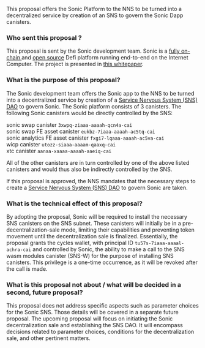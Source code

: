 This proposal offers the Sonic Platform to the NNS to be turned into a decentralized service by creation of an SNS to govern the Sonic Dapp canisters.  

### Who sent this proposal ?  

This proposal is sent by the Sonic development team. Sonic is a [fully on-chain ](https://app.sonic.ooo) and [open source](https://github.com/sonicdex) Defi platform running end-to-end on the Internet Computer. The project is presented in [this whitepaper](https://sonicdex.gitbook.io/sonic-whitepaper/).

### What is the purpose of this proposal?  

The Sonic development team offers the Sonic app to the NNS to be turned into a decentralized service by creation of a [Service Nervous System (SNS) DAO](https://internetcomputer.org/sns) to govern Sonic. The Sonic platform consists of 3 canisters. The following Sonic canisters would be directly controlled by the SNS: 

sonic swap canister `3xwpq-ziaaa-aaaah-qcn4a-cai`   
sonic swap FE asset canister `eukbz-7iaaa-aaaah-ac5tq-cai`  
sonic analytics FE asset canister `fxgi7-lqaaa-aaaah-ac5va-cai`  
wicp canister `utozz-siaaa-aaaam-qaaxq-cai`  
xtc canister `aanaa-xaaaa-aaaah-aaeiq-cai`  


All of the other canisters are in turn controlled by one of the above listed canisters and would thus also be indirectly controlled by the SNS.  

If this proposal is approved, the NNS mandates that the necessary steps to create a [Service Nervous System (SNS) DAO](https://internetcomputer.org/sns) to govern Sonic are taken.   

### What is the technical effect of this proposal?  

By adopting the proposal, Sonic will be required to install the necessary SNS canisters on the SNS subnet. These canisters will initially be in a pre-decentralization-sale mode, limiting their capabilities and preventing token movement until the decentralization sale is finalized. Essentially, the proposal grants the cycles wallet, with principal ID `tu57s-7iaaa-aaaal-achra-cai` and controlled by Sonic, the ability to make a call to the SNS wasm modules canister (SNS-W) for the purpose of installing SNS canisters. This privilege is a one-time occurrence, as it will be revoked after the call is made.    

### What is this proposal not about / what will be decided in a second, future proposal?  

This proposal does not address specific aspects such as parameter choices for the Sonic SNS. Those details will be covered in a separate future proposal. The upcoming proposal will focus on initiating the Sonic decentralization sale and establishing the SNS DAO. It will encompass decisions related to parameter choices, conditions for the decentralization sale, and other pertinent matters. 

